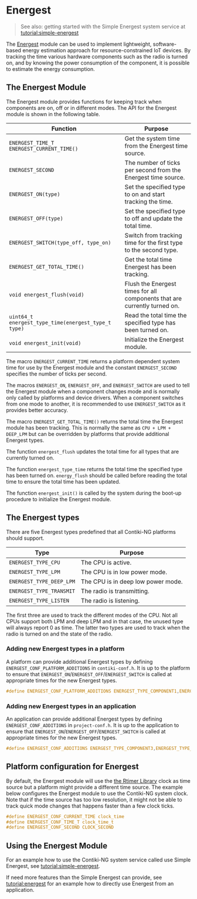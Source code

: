 # Energest

> See also: getting started with the Simple Energest system service at [tutorial:simple-energest]

The [Energest](https://dl.acm.org/citation.cfm?id=1278979) module can be used to implement lightweight, software-based energy estimation approach for resource-constrained IoT devices. By tracking the time various hardware components such as the radio is turned on, and by knowing the power consumption of the component, it is possible to estimate the energy consumption.

## The Energest Module

The Energest module provides functions for keeping track when components are on, off or in different modes. The API for the Energest module is shown in the following table.

| Function                                           | Purpose                                                                   |
|----------------------------------------------------|---------------------------------------------------------------------------|
|`ENERGEST_TIME_T ENERGEST_CURRENT_TIME()`           | Get the system time from the Energest time source.                        |
|`ENERGEST_SECOND`                                   | The number of ticks per second from the Energest time source.             |
|`ENERGEST_ON(type)`                                 | Set the specified type to on and start tracking the time.       |
|`ENERGEST_OFF(type)`                                | Set the specified type to off and update the total time.        |
|`ENERGEST_SWITCH(type_off, type_on)`                | Switch from tracking time for the first type to the second type. |
|`ENERGEST_GET_TOTAL_TIME()`                         | Get the total time Energest has been tracking.                  |
|`void energest_flush(void)`                         | Flush the Energest times for all components that are currently turned on. |
|`uint64_t energest_type_time(energest_type_t type)` | Read the total time the specified type has been turned on.                |
|`void energest_init(void)`                          | Initialize the Energest module.                                           |

The macro `ENERGEST_CURRENT_TIME` returns a platform dependent system time for use by the Energest module and the constant `ENERGEST_SECOND` specifies the number of ticks per second.

The macros `ENERGEST_ON`, `ENERGEST_OFF`, and `ENERGEST_SWITCH` are used to tell the Energest module when a component changes mode and is normally only called by platforms and device drivers. When a component switches from one mode to another, it is recommended to use `ENERGEST_SWITCH` as it provides better accuracy.

The macro `ENERGEST_GET_TOTAL_TIME()` returns the total time the Energest module has been tracking. This is normally the same as `CPU + LPM + DEEP_LPM` but can be overridden by platforms that provide additional Energest types.

The function `energest_flush` updates the total time for all types that are currently turned on.

The function `energest_type_time` returns the total time the specified type has been turned on. `energy_flush` should be called before reading the total time to ensure the total time has been updated.

The function `energest_init()` is called by the system during the boot-up procedure to initialize the Energest module.


## The Energest types

There are five Energest types predefined that all Contiki-NG platforms should support.

| Type                    | Purpose                            |
|-------------------------|------------------------------------|
|`ENERGEST_TYPE_CPU`      | The CPU is active.                 |
|`ENERGEST_TYPE_LPM`      | The CPU is in low power mode.      |
|`ENERGEST_TYPE_DEEP_LPM` | The CPU is in deep low power mode. |
|`ENERGEST_TYPE_TRANSMIT` | The radio is transmitting.         |
|`ENERGEST_TYPE_LISTEN`   | The radio is listening.            |

The first three are used to track the different modes of the CPU. Not all CPUs support both LPM and deep LPM and in that case, the unused type will always report 0 as time. The latter two types are used to track when the radio is turned on and the state of the radio.

### Adding new Energest types in a platform

A platform can provide additional Energest types by defining `ENERGEST_CONF_PLATFORM_ADDITIONS` in `contiki-conf.h`. It is up to the platform to ensure that `ENERGEST_ON`/`ENERGEST_OFF`/`ENERGEST_SWITCH` is called at appropriate times for the new Energest types.

```c
#define ENERGEST_CONF_PLATFORM_ADDITIONS ENERGEST_TYPE_COMPONENT1,ENERGEST_TYPE_COMPONENT2
```

### Adding new Energest types in an application

An application can provide additional Energest types by defining `ENERGEST_CONF_ADDITIONS` in `project-conf.h`. It is up to the application to ensure that `ENERGEST_ON`/`ENERGEST_OFF`/`ENERGEST_SWITCH` is called at appropriate times for the new Energest types.

```c
#define ENERGEST_CONF_ADDITIONS ENERGEST_TYPE_COMPONENT3,ENERGEST_TYPE_COMPONENT4
```

## Platform configuration for Energest

By default, the Energest module will use the [the Rtimer Library](Timers.md#the-rtimer-library) clock as time source but a platform might provide a different time source. The example below configures the Energest module to use the Contiki-NG system clock. Note that if the time source has too low resolution, it might not be able to track quick mode changes that happens faster than a few clock ticks.

```c
#define ENERGEST_CONF_CURRENT_TIME clock_time
#define ENERGEST_CONF_TIME_T clock_time_t
#define ENERGEST_CONF_SECOND CLOCK_SECOND
```

## Using the Energest Module

For an example how to use the Contiki-NG system service called use Simple Energest, see [tutorial:simple-energest].

If need more features than the Simple Energest can provide, see [tutorial:energest] for an example how to directly use Energest from an application.

[tutorial:simple-energest]: /doc/tutorials/Energy-monitoring
[tutorial:energest]: /doc/tutorials/Energy-monitoring
